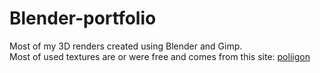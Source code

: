 # Blender-portfolio
Most of my 3D renders created using Blender and Gimp.<br/>
Most of used textures are or were free and comes from this site: <a href='https://www.poliigon.com/search?type=texture'>poliigon</a>
